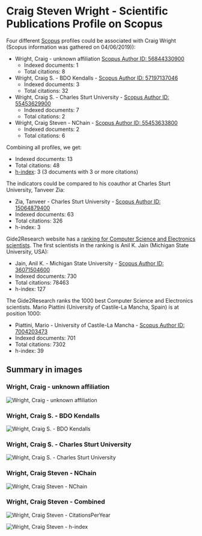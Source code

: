 # Craig Steven Wright - Scientific Publications Profile on Scopus

Four different [Scopus](www.scopus.com) profiles could be associated  with Craig Wright (Scopus information was gathered on 04/06/2019)):

* Wright, Craig - unknown affiliation [Scopus Author ID: 56844330900](https://www.scopus.com/authid/detail.uri?authorId=56844330900)
    * Indexed documents: 1
    * Total citations: 8
* Wright, Craig S. - BDO Kendalls - [Scopus Author ID: 57197137046](https://www.scopus.com/authid/detail.uri?authorId=57197137046)
    * Indexed documents: 3
    * Total citations: 32
* Wright, Craig S. - Charles Sturt University - [Scopus Author ID: 55453629900](https://www.scopus.com/authid/detail.uri?authorId=55453629900)
    * Indexed documents: 7
    * Total citations: 2
* Wright, Craig Steven - NChain - [Scopus Author ID: 55453633800](https://www.scopus.com/authid/detail.uri?authorId=55453633800)
    * Indexed documents: 2
    * Total citations: 6


Combining all profiles, we get:
* Indexed documents: 13
* Total citations: 48
* [h-index](https://en.wikipedia.org/wiki/H-index): 3 (3 documents with 3 or more citations)
    

The indicators could be compared to his coauthor at Charles Sturt University, Tanveer Zia:

* Zia, Tanveer - Charles Sturt University - [Scopus Author ID: 15064879400](https://www.scopus.com/authid/detail.uri?authorId=15064879400)
* Indexed documents: 63
* Total citations: 326
* h-index: 3

Gide2Research website has a [ranking for Computer Science and Electronics scientists](http://www.guide2research.com/scientists). The first scientists in the ranking is Anil K. Jain (Michigan State University, USA):

* Jain, Anil K. - Michigan State University - [Scopus Author ID: 36071504600](https://www.scopus.com/authid/detail.uri?authorId=36071504600)
* Indexed documents: 730
* Total citations: 78463
* h-index: 127

The Gide2Research ranks the 1000 best Computer Science and Electronics scientists. Mario Piattini (University of Castile-La Mancha, Spain) is at position 1000:
* Piattini, Mario - University of Castile-La Mancha - [Scopus Author ID: 7004203473](https://www.scopus.com/authid/detail.uri?authorId=7004203473)
* Indexed documents: 701
* Total citations: 7302
* h-index: 39


## Summary in images

### Wright, Craig - unknown affiliation

![Wright, Craig - unknown affiliation](img/Scopus-CSW-UnknownAffiliation.png)

### Wright, Craig S. - BDO Kendalls

![Wright, Craig S. - BDO Kendalls](img/Scopus-CSW-BDOKendalls.png)

### Wright, Craig S. - Charles Sturt University

![Wright, Craig S. - Charles Sturt University](img/Scopus-CSW-CharlesSturtUniversity.png)

### Wright, Craig Steven - NChain

![Wright, Craig Steven - NChain](img/Scopus-CSW-NChain.png)

### Wright, Craig Steven - Combined

![Wright, Craig Steven - CitationsPerYear](img/CitationsPerYear.png)

![Wright, Craig Steven - h-index](img/h-index.png)

